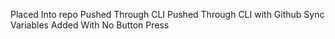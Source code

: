 Placed Into repo
Pushed Through CLI
Pushed Through CLI with Github Sync Variables Added With No Button Press